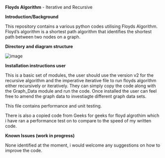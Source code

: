 **Floyds Algorithm** - Iterative and Recursive

**Introduction/Background** 

This repository contains a various python codes utilising Floyds Algorithm. Floyd’s algorithm is a shortest path algorithm that identifies the shortest path between two
nodes on a graph.

**Directory and diagram structure**

![image](https://github.com/TDVAKILPOUR/Floyds_Algorithm_Apr_2024/assets/165081555/d598b5c6-17cc-419c-9e06-7bdd87084d80)




**Installation instructions user**

This is a basic set of modules, the user should use the version v2 for the recursive algorithm and the imperative iterative file to run floyds algorithm either recursively or iteratively. They
can simply copy the code along with the Graph_Data module and run the code. Once installed the user can feel free to amend the graph data to investiagte different graph data sets. 

This file contains performance and unit testing.

There is also a copied code from Geeks for geeks for floyd algrothim which i have ran a performance test on to compare to the speed of my written code. 

**Known Issues (work in progress)**

None identified at the moment, i would welcome any suggestions on how to improve the code. 


